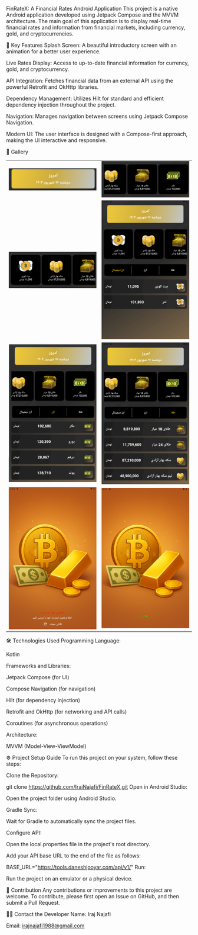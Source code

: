 

FinRateX: A Financial Rates Android Application
This project is a native Android application developed using Jetpack Compose and the MVVM architecture. The main goal of this application is to display real-time financial rates and information from financial markets, including currency, gold, and cryptocurrencies.

🚀 Key Features
Splash Screen: A beautiful introductory screen with an animation for a better user experience.

Live Rates Display: Access to up-to-date financial information for currency, gold, and cryptocurrency.

API Integration: Fetches financial data from an external API using the powerful Retrofit and OkHttp libraries.

Dependency Management: Utilizes Hilt for standard and efficient dependency injection throughout the project.

Navigation: Manages navigation between screens using Jetpack Compose Navigation.

Modern UI: The user interface is designed with a Compose-first approach, making the UI interactive and responsive.

📸 Gallery

|  |  |
| :------------------------------: | :--------------------------------: |
| ![Date Screen](screenshots/date.png) | ![Details Screen](screenshots/details.png) |
| ![More Details](screenshots/details2.png) | ![Home Crypto](screenshots/homeCrypto.png) |
| ![Home Currency](screenshots/homeCurrency.png) | ![Home Gold](screenshots/homeGold.png) |
| ![Splash Error](screenshots/splashError.png) | ![Splash Loading](screenshots/splashLoading.png) |


🛠️ Technologies Used
Programming Language:

Kotlin

Frameworks and Libraries:

Jetpack Compose (for UI)

Compose Navigation (for navigation)

Hilt (for dependency injection)

Retrofit and OkHttp (for networking and API calls)

Coroutines (for asynchronous operations)

Architecture:

MVVM (Model-View-ViewModel)

⚙️ Project Setup Guide
To run this project on your system, follow these steps:

Clone the Repository:

git clone https://github.com/IrajNajafi/FinRateX.git
Open in Android Studio:

Open the project folder using Android Studio.

Gradle Sync:

Wait for Gradle to automatically sync the project files.

Configure API:

Open the local.properties file in the project's root directory.

Add your API base URL to the end of the file as follows:

BASE_URL="https://tools.daneshjooyar.com/api/v1/"
Run:

Run the project on an emulator or a physical device.

🤝 Contribution
Any contributions or improvements to this project are welcome. To contribute, please first open an Issue on GitHub, and then submit a Pull Request.

👨‍💻 Contact the Developer
Name: Iraj Najafi

Email: irajnajafi1988@gmail.com
